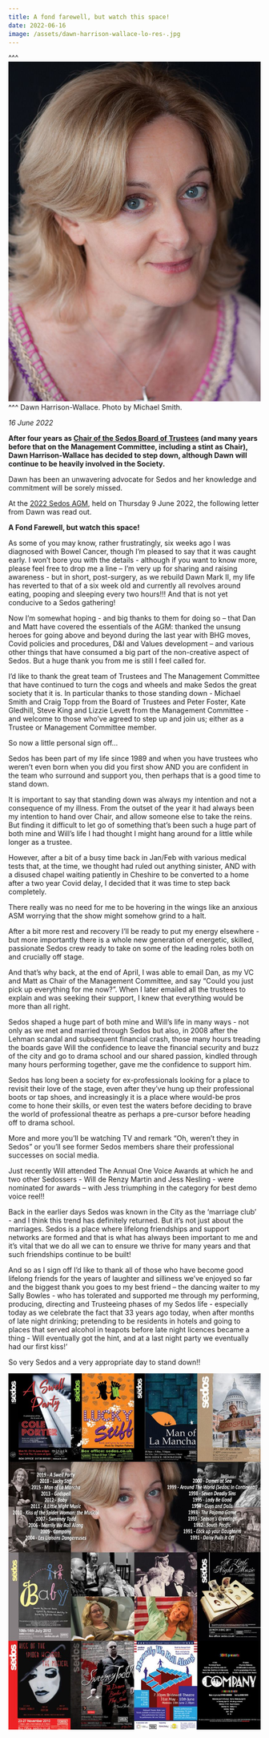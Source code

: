 ```yaml
---
title: A fond farewell, but watch this space!
date: 2022-06-16
image: /assets/dawn-harrison-wallace-lo-res-.jpg
---
```

^^^ ![](/assets/dawn-harrison-wallace-lo-res-.jpg)
^^^ Dawn Harrison-Wallace. Photo by Michael Smith.

*16 June 2022*

**After four years as [Chair of the Sedos Board of Trustees](https://sedos.co.uk/about/how-we-operate) (and many years before that on the Management Committee, including a stint as Chair), Dawn Harrison-Wallace has decided to step down, although Dawn will continue to be heavily involved in the Society.** 

Dawn has been an unwavering advocate for Sedos and her knowledge and commitment will be sorely missed.

At the [2022 Sedos AGM](https://sedos.co.uk/news/2022-06-04-sedos-agm-2022), held on Thursday 9 June 2022, the following letter from Dawn was read out.

**A Fond Farewell, but watch this space!**

As some of you may know, rather frustratingly, six weeks ago I was diagnosed with Bowel Cancer, though I’m pleased to say that it was caught early.  I won’t bore you with the details - although if you want to know more, please feel free to drop me a line – I’m very up for sharing and raising awareness - but in short, post-surgery, as we rebuild Dawn Mark II, my life has reverted to that of a six week old and currently all revolves around eating, pooping and sleeping every two hours!!!  And that is not yet conducive to a Sedos gathering!

Now I’m somewhat hoping -  and big thanks to them for doing so – that Dan and Matt have covered the essentials of the AGM: thanked the unsung heroes for going above and beyond during the last year with BHG moves, Covid policies and procedures, D&I and Values development – and various other things that have consumed a big part of the non-creative aspect of Sedos.  But a huge thank you from me is still I feel called for. 

I’d like to thank the great team of Trustees and The Management Committee that have continued to turn the cogs and wheels and make Sedos the great society that it is.  In particular thanks to those standing down - Michael Smith and Craig Topp from the Board of Trustees and Peter Foster, Kate Gledhill, Steve King and Lizzie Levett from the Management Committee - and welcome to those who’ve agreed to step up and join us; either as a Trustee or Management Committee member.

So now a little personal sign off…

Sedos has been part of my life since 1989 and when you have trustees who weren’t even born when you did you first show AND you are confident in the team who surround and support you, then perhaps that is a good time to stand down.

It is important to say that standing down was always my intention and not a consequence of my illness. From the outset of the year it had always been my intention to hand over Chair, and allow someone else to take the reins. But finding it difficult to let go of something that’s been such a huge part of both mine and Will’s life I had thought I might hang around for a little while longer as a trustee.

However, after a bit of a busy time back in Jan/Feb with various medical tests that, at the time, we thought had ruled out anything sinister, AND with a disused chapel waiting patiently in Cheshire to be converted to a home after a two year Covid delay, I decided that it was time to step back completely.  

There really was no need for me to be hovering in the wings like an anxious ASM worrying that the show might somehow grind to a halt.

After a bit more rest and recovery I’ll be ready to put my energy elsewhere - but more importantly there is a whole new generation of energetic, skilled, passionate Sedos crew ready to take on some of the leading roles both on and crucially off stage.

And that’s why back, at the end of April, I was able to email Dan, as my VC and Matt as Chair of the Management Committee, and say “Could you just pick up everything for me now?”. When I later emailed all the trustees to explain and was seeking their support, I  knew that everything would be more than all right.

Sedos shaped a huge part of both mine and Will’s life in many ways - not only as we met and married through Sedos but also, in 2008 after the Lehman scandal and subsequent financial crash, those many hours treading the boards gave Will the confidence to leave the financial security and buzz of the city and go to drama school and our shared passion, kindled through many hours performing together, gave me the confidence to support him.

Sedos has long been a society for ex-professionals looking for a place to revisit their love of the stage, even after they’ve hung up their professional boots or tap shoes, and increasingly it is a place where would-be pros come to hone their skills, or even test the waters before deciding to brave the world of professional theatre as perhaps a pre-cursor before heading off to drama school. 

More and more you’ll be watching TV and remark “Oh, weren’t they in Sedos” or you’ll see former Sedos members share their professional successes on social media. 

Just recently Will attended The Annual One Voice Awards at which he and two other Sedossers - Will de Renzy Martin and Jess Nesling - were nominated for awards – with Jess triumphing in the category for best demo voice reel!! 

Back in the earlier days  Sedos was known in the City as the ‘marriage club’  - and I think this trend has definitely returned. But it’s not just about the marriages. Sedos is a place where lifelong friendships and support networks are formed and that is what has always been important to me and it’s vital that we do all we can to ensure we thrive for many years and that such friendships continue to be built!

And so as I sign off I’d like to thank all of those who have become good lifelong friends for the years of laughter and silliness we’ve enjoyed so far and the biggest thank you goes to my best friend – the dancing waiter to my Sally Bowles -  who has tolerated and supported me through my performing, producing, directing and Trusteeing phases of my Sedos life - especially today as we celebrate the fact that 33 years ago today, when after months of late night drinking; pretending to be residents in hotels and going to places that served alcohol in teapots before late night licences became a thing - Will eventually got the hint, and at a last night party we eventually had our first kiss!’   

So very Sedos and a very appropriate day to stand down!!

![](/assets/dawn-harrison-wallace-31-years-in-21-shows-lo-res-.jpg "At the 2022 Sedos AGM, Dawn was presented virtually with a montage of her time (so far) with Sedos. Poster by Stephen Beeny. ")